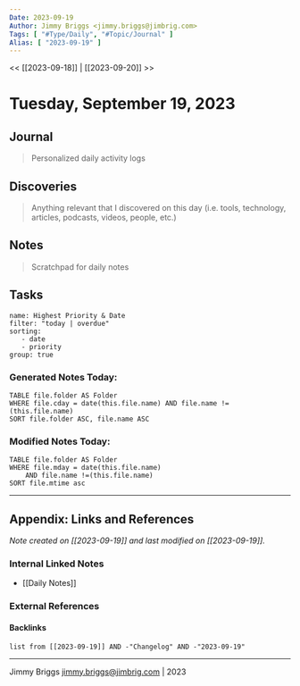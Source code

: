 ```yaml
---
Date: 2023-09-19
Author: Jimmy Briggs <jimmy.briggs@jimbrig.com>
Tags: [ "#Type/Daily", "#Topic/Journal" ]
Alias: [ "2023-09-19" ]
---
```


<< [[2023-09-18]] | [[2023-09-20]] >>

# Tuesday, September 19, 2023

## Journal

> Personalized daily activity logs

## Discoveries

> Anything relevant that I discovered on this day (i.e. tools, technology, articles, podcasts, videos, people, etc.)

## Notes

> Scratchpad for daily notes

## Tasks

```todoist
name: Highest Priority & Date
filter: "today | overdue"
sorting: 
   - date
   - priority
group: true
```


### Generated Notes Today:

```dataview
TABLE file.folder AS Folder 
WHERE file.cday = date(this.file.name) AND file.name !=(this.file.name) 
SORT file.folder ASC, file.name ASC
```

### Modified Notes Today:

```dataview
TABLE file.folder AS Folder
WHERE file.mday = date(this.file.name) 
	AND file.name !=(this.file.name)
SORT file.mtime asc
```

***

## Appendix: Links and References

*Note created on [[2023-09-19]] and last modified on [[2023-09-19]].*

### Internal Linked Notes

- [[Daily Notes]]

### External References

#### Backlinks

```dataview
list from [[2023-09-19]] AND -"Changelog" AND -"2023-09-19"
```


***

Jimmy Briggs <jimmy.briggs@jimbrig.com> | 2023
